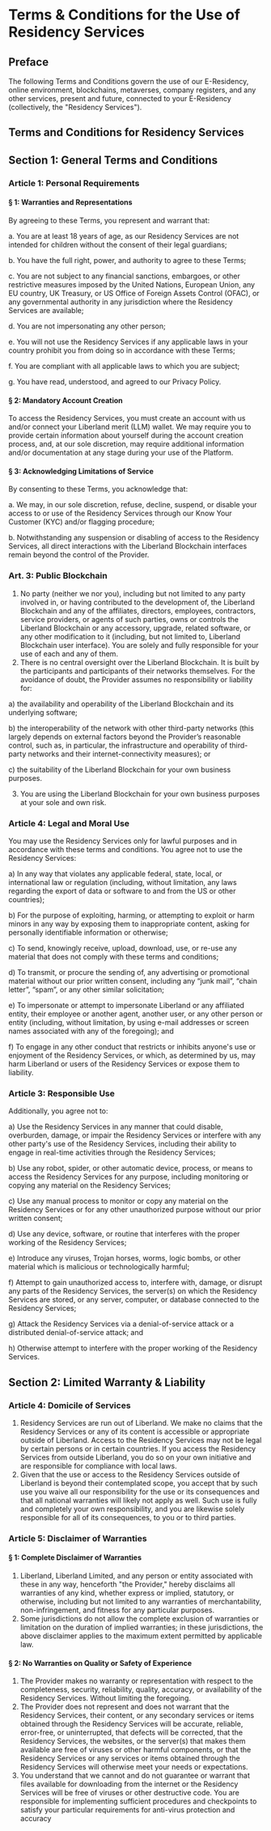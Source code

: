 # Terms & Conditions for the Use of Residency Services

## Preface
The following Terms and Conditions govern the use of our E-Residency, online environment, blockchains, metaverses, company registers, and any other services, present and future, connected to your E-Residency (collectively, the "Residency Services").

## Terms and Conditions for Residency Services

## Section 1: General Terms and Conditions

### Article 1: Personal Requirements
#### § 1: Warranties and Representations
By agreeing to these Terms, you represent and warrant that:

a. You are at least 18 years of age, as our Residency Services are not intended for children without the consent of their legal guardians;

b. You have the full right, power, and authority to agree to these Terms;

c. You are not subject to any financial sanctions, embargoes, or other restrictive measures imposed by the United Nations, European Union, any EU country, UK Treasury, or US Office of Foreign Assets Control (OFAC), or any governmental authority in any jurisdiction where the Residency Services are available;

d. You are not impersonating any other person;

e. You will not use the Residency Services if any applicable laws in your country prohibit you from doing so in accordance with these Terms;

f. You are compliant with all applicable laws to which you are subject;

g. You have read, understood, and agreed to our Privacy Policy.

#### § 2: Mandatory Account Creation
To access the Residency Services, you must create an account with us and/or connect your Liberland merit (LLM) wallet. We may require you to provide certain information about yourself during the account creation process, and, at our sole discretion, may require additional information and/or documentation at any stage during your use of the Platform.

#### § 3: Acknowledging Limitations of Service
By consenting to these Terms, you acknowledge that:

a. We may, in our sole discretion, refuse, decline, suspend, or disable your access to or use of the Residency Services through our Know Your Customer (KYC) and/or flagging procedure;

b. Notwithstanding any suspension or disabling of access to the Residency Services, all direct interactions with the Liberland Blockchain interfaces remain beyond the control of the Provider.

### Art. 3: Public Blockchain
1. No party (neither we nor you), including but not limited to any party involved in, or having contributed to the development of, the Liberland Blockchain and any of the affiliates, directors, employees, contractors, service providers, or agents of such parties, owns or controls the Liberland Blockchain or any accessory, upgrade, related software, or any other modification to it (including, but not limited to, Liberland Blockchain user interface). You are solely and fully responsible for your use of each and any of them.
2. There is no central oversight over the Liberland Blockchain. It is built by the participants and participants of their networks themselves. For the avoidance of doubt, the Provider assumes no responsibility or liability for:
 
a) the availability and operability of the Liberland Blockchain and its underlying software;

b) the interoperability of the network with other third-party networks (this largely depends on external factors beyond the Provider’s reasonable control, such as, in particular, the infrastructure and operability of third-party networks and their internet-connectivity measures); or

c) the suitability of the Liberland Blockchain for your own business purposes.

3. You are using the Liberland Blockchain for your own business purposes at your sole and own risk.

### Article 4: Legal and Moral Use
You may use the Residency Services only for lawful purposes and in accordance with these terms and conditions. You agree not to use the Residency Services:

a) In any way that violates any applicable federal, state, local, or international law or regulation (including, without limitation, any laws regarding the export of data or software to and from the US or other countries);

b) For the purpose of exploiting, harming, or attempting to exploit or harm minors in any way by exposing them to inappropriate content, asking for personally identifiable information or otherwise;

c) To send, knowingly receive, upload, download, use, or re-use any material that does not comply with these terms and conditions;

d) To transmit, or procure the sending of, any advertising or promotional material without our prior written consent, including any “junk mail”, “chain letter”, “spam”, or any other similar solicitation;

e) To impersonate or attempt to impersonate Liberland or any affiliated entity, their employee or another agent, another user, or any other person or entity (including, without limitation, by using e-mail addresses or screen names associated with any of the foregoing); and

f) To engage in any other conduct that restricts or inhibits anyone's use or enjoyment of the Residency Services, or which, as determined by us, may harm Liberland or users of the Residency Services or expose them to liability.

### Article 3: Responsible Use

Additionally, you agree not to:

a) Use the Residency Services in any manner that could disable, overburden, damage, or impair the Residency Services or interfere with any other party's use of the Residency Services, including their ability to engage in real-time activities through the Residency Services;

b) Use any robot, spider, or other automatic device, process, or means to access the Residency Services for any purpose, including monitoring or copying any material on the Residency Services;

c) Use any manual process to monitor or copy any material on the Residency Services or for any other unauthorized purpose without our prior written consent;

d) Use any device, software, or routine that interferes with the proper working of the Residency Services;

e) Introduce any viruses, Trojan horses, worms, logic bombs, or other material which is malicious or technologically harmful;

f) Attempt to gain unauthorized access to, interfere with, damage, or disrupt any parts of the Residency Services, the server(s) on which the Residency Services are stored, or any server, computer, or database connected to the Residency Services;

g) Attack the Residency Services via a denial-of-service attack or a distributed denial-of-service attack; and

h) Otherwise attempt to interfere with the proper working of the Residency Services.

## Section 2: Limited Warranty & Liability

### Article 4: Domicile of Services
1. Residency Services are run out of Liberland. We make no claims that the Residency Services or any of its content is accessible or appropriate outside of Liberland. Access to the Residency Services may not be legal by certain persons or in certain countries. If you access the Residency Services from outside Liberland, you do so on your own initiative and are responsible for compliance with local laws.
2. Given that the use or access to the Residency Services outside of Liberland is beyond their contemplated scope, you accept that by such use you waive all our responsibility for the use or its consequences and that all national warranties will likely not apply as well. Such use is fully and completely your own responsibility, and you are likewise solely responsible for all of its consequences, to you or to third parties.

### Article 5: Disclaimer of Warranties

#### § 1: Complete Disclaimer of Warranties
1. Liberland, Liberland Limited, and any person or entity associated with these in any way, henceforth "the Provider," hereby disclaims all warranties of any kind, whether express or implied, statutory, or otherwise, including but not limited to any warranties of merchantability, non-infringement, and fitness for any particular purposes.
2. Some jurisdictions do not allow the complete exclusion of warranties or limitation on the duration of implied warranties; in these jurisdictions, the above disclaimer applies to the maximum extent permitted by applicable law.

#### § 2: No Warranties on Quality or Safety of Experience
1. The Provider makes no warranty or representation with respect to the completeness, security, reliability, quality, accuracy, or availability of the Residency Services. Without limiting the foregoing.
2. The Provider does not represent and does not warrant that the Residency Services, their content, or any secondary services or items obtained through the Residency Services will be accurate, reliable, error-free, or uninterrupted, that defects will be corrected, that the Residency Services, the websites, or the server(s) that makes them available are free of viruses or other harmful components, or that the Residency Services or any services or items obtained through the Residency Services will otherwise meet your needs or expectations.
3. You understand that we cannot and do not guarantee or warrant that files available for downloading from the internet or the Residency Services will be free of viruses or other destructive code. You are responsible for implementing sufficient procedures and checkpoints to satisfy your particular requirements for anti-virus protection and accuracy
